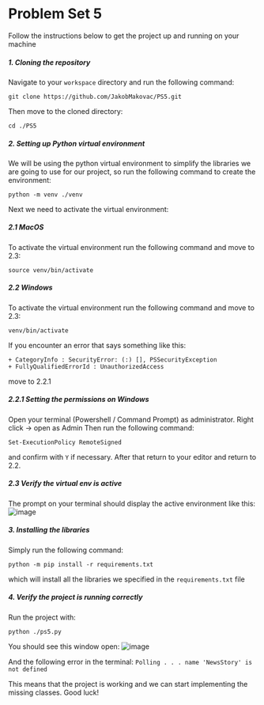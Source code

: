 # Problem Set 5

Follow the instructions below to get the project up and running on your machine

##### 1. Cloning the repository

Navigate to your `workspace` directory and run the following command:
```
git clone https://github.com/JakobMakovac/PS5.git
```
Then move to the cloned directory: 
```
cd ./PS5
```

##### 2. Setting up Python virtual environment
We will be using the python virtual environment to simplify the libraries we are going to use for our project, so run the following command to create the environment:
```
python -m venv ./venv
```
Next we need to activate the virtual environment:
##### 2.1 MacOS
To activate the virtual environment run the following command and move to 2.3:
```
source venv/bin/activate
```
##### 2.2 Windows
To activate the virtual environment run the following command and move to 2.3:
```
venv/bin/activate
```
If you encounter an error that says something like this:
```
+ CategoryInfo : SecurityError: (:) [], PSSecurityException
+ FullyQualifiedErrorId : UnauthorizedAccess
```
move to 2.2.1
##### 2.2.1 Setting the permissions on Windows
Open your terminal (Powershell / Command Prompt) as administrator. Right click -> open as Admin
Then run the following command:
```
Set-ExecutionPolicy RemoteSigned
```
and confirm with `Y` if necessary. After that return to your editor and return to 2.2.
##### 2.3 Verify the virtual env is active
The prompt on your terminal should display the active environment like this:
![image](https://github.com/JakobMakovac/PS5/assets/13966429/78877abe-7c3f-4832-a52f-e0f120dc161c)

##### 3. Installing the libraries
Simply run the following command:
```
python -m pip install -r requirements.txt
```
which will install all the libraries we specified in the `requirements.txt` file

##### 4. Verify the project is running correctly
Run the project with:
```
python ./ps5.py
```
You should see this window open:
![image](https://github.com/JakobMakovac/PS5/assets/13966429/1f16b983-020f-448f-af97-fe2cd2acad66)

And the following error in the terminal:
`Polling . . . name 'NewsStory' is not defined`

This means that the project is working and we can start implementing the missing classes. Good luck!
